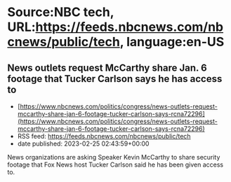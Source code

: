 # Source:NBC tech, URL:https://feeds.nbcnews.com/nbcnews/public/tech, language:en-US

## News outlets request McCarthy share Jan. 6 footage that Tucker Carlson says he has access to
 - [https://www.nbcnews.com/politics/congress/news-outlets-request-mccarthy-share-jan-6-footage-tucker-carlson-says-rcna72296](https://www.nbcnews.com/politics/congress/news-outlets-request-mccarthy-share-jan-6-footage-tucker-carlson-says-rcna72296)
 - RSS feed: https://feeds.nbcnews.com/nbcnews/public/tech
 - date published: 2023-02-25 02:43:59+00:00

News organizations are asking Speaker Kevin McCarthy to share security footage that Fox News host Tucker Carlson said he has been given access to.

